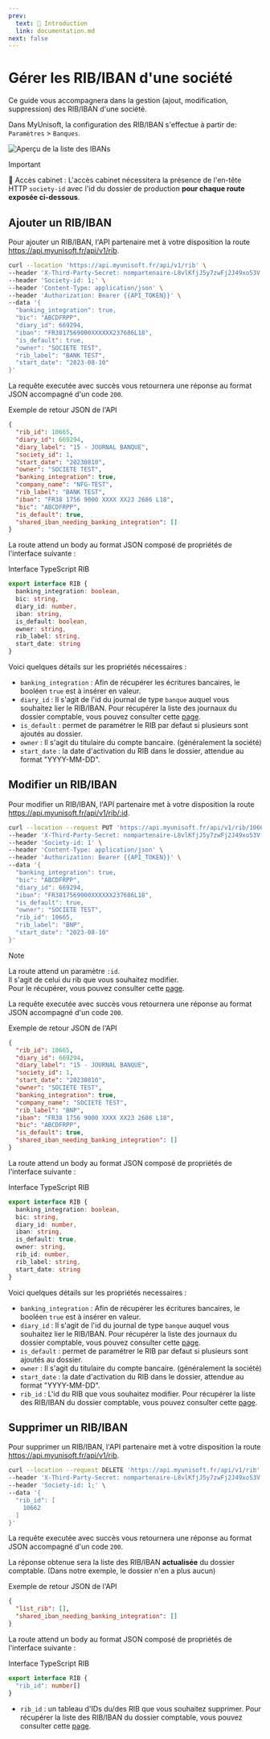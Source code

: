 ```yaml
---
prev:
  text: 🐤 Introduction
  link: documentation.md
next: false
---
```


# Gérer les RIB/IBAN d'une société

Ce guide vous accompagnera dans la gestion (ajout, modification, suppression) des RIB/IBAN d'une société.

Dans MyUnisoft, la configuration des RIB/IBAN s'effectue à partir de: `Paramètres` > `Banques`.

![Aperçu de la liste des IBANs](../../images/RIB.jpg)

> [!IMPORTANT]
> 🔹 Accès cabinet : L'accès cabinet nécessitera la présence de l'en-tête HTTP `society-id` avec l'id du dossier de production **pour chaque route exposée ci-dessous**.

## Ajouter un RIB/IBAN

Pour ajouter un RIB/IBAN, l'API partenaire met à votre disposition la route <https://api.myunisoft.fr/api/v1/rib>.

```bash
curl --location 'https://api.myunisoft.fr/api/v1/rib' \
--header 'X-Third-Party-Secret: nompartenaire-L8vlKfjJ5y7zwFj2J49xo53V' \
--header 'Society-id: 1;' \
--header 'Content-Type: application/json' \
--header 'Authorization: Bearer {{API_TOKEN}}' \
--data '{
  "banking_integration": true,
  "bic": "ABCDFRPP",
  "diary_id": 669294,
  "iban": "FR3817569000XXXXXX237686L18",
  "is_default": true,
  "owner": "SOCIETE TEST",
  "rib_label": "BANK TEST",
  "start_date": "2023-08-10"
}'
```

La requête executée avec succès vous retournera une réponse au format JSON accompagné d'un code `200`.

Exemple de retour JSON de l'API

```json
{
  "rib_id": 10665,
  "diary_id": 669294,
  "diary_label": "15 - JOURNAL BANQUE",
  "society_id": 1,
  "start_date": "20230810",
  "owner": "SOCIETE TEST",
  "banking_integration": true,
  "company_name": "NFG-TEST",
  "rib_label": "BANK TEST",
  "iban": "FR38 1756 9000 XXXX XX23 2686 L18",
  "bic": "ABCDFRPP",
  "is_default": true,
  "shared_iban_needing_banking_integration": []
}
```

La route attend un body au format JSON composé de propriétés de l'interface suivante :

Interface TypeScript RIB

```ts
export interface RIB {
  banking_integration: boolean,
  bic: string,
  diary_id: number,
  iban: string,
  is_default: boolean,
  owner: string,
  rib_label: string,
  start_date: string
}
```

Voici quelques détails sur les propriétés nécessaires :

- `banking_integration` : Afin de récupérer les écritures bancaires, le booléen `true` est à insérer en valeur.
- `diary_id` : Il s'agit de l'id du journal de type `banque` auquel vous souhaitez lier le RIB/IBAN. Pour récupérer la liste des journaux du dossier comptable, vous pouvez consulter cette [page](./journaux.md).
- `is_default` : permet de paramétrer le RIB par defaut si plusieurs sont ajoutés au dossier.
- `owner` : Il s'agit du titulaire du compte bancaire. (généralement la société)
- `start_date` : la date d'activation du RIB dans le dossier, attendue au format "YYYY-MM-DD".

## Modifier un RIB/IBAN

Pour modifier un RIB/IBAN, l'API partenaire met à votre disposition la route <https://api.myunisoft.fr/api/v1/rib/:id>.

```bash
curl --location --request PUT 'https://api.myunisoft.fr/api/v1/rib/10665' \
--header 'X-Third-Party-Secret: nompartenaire-L8vlKfjJ5y7zwFj2J49xo53V' \
--header 'Society-id: 1' \
--header 'Content-Type: application/json' \
--header 'Authorization: Bearer {{API_TOKEN}}' \
--data '{
  "banking_integration": true,
  "bic": "ABCDFRPP",
  "diary_id": 669294,
  "iban": "FR3817569000XXXXXX237686L18",
  "is_default": true,
  "owner": "SOCIETE TEST",
  "rib_id": 10665,
  "rib_label": "BNP",
  "start_date": "2023-08-10"
}'
```

> [!NOTE]
> La route attend un paramètre `:id`.<br>
> Il s'agit de celui du rib que vous souhaitez modifier.<br>
> Pour le récupérer, vous pouvez consulter cette [page](./RIB.md).

La requête executée avec succès vous retournera une réponse au format JSON accompagné d'un code `200`.

Exemple de retour JSON de l'API

```json
{
  "rib_id": 10665,
  "diary_id": 669294,
  "diary_label": "15 - JOURNAL BANQUE",
  "society_id": 1,
  "start_date": "20230810",
  "owner": "SOCIETE TEST",
  "banking_integration": true,
  "company_name": "SOCIETE TEST",
  "rib_label": "BNP",
  "iban": "FR38 1756 9000 XXXX XX23 2686 L18",
  "bic": "ABCDFRPP",
  "is_default": true,
  "shared_iban_needing_banking_integration": []
}
```

La route attend un body au format JSON composé de propriétés de l'interface suivante :

Interface TypeScript RIB

```ts
export interface RIB {
  banking_integration: boolean,
  bic: string,
  diary_id: number,
  iban: string,
  is_default: true,
  owner: string,
  rib_id: number,
  rib_label: string,
  start_date: string
}
```

Voici quelques détails sur les propriétés necessaires :

- `banking_integration` : Afin de récupérer les écritures bancaires, le booléen `true` est à insérer en valeur.
- `diary_id` : Il s'agit de l'id du journal de type `banque` auquel vous souhaitez lier le RIB/IBAN. Pour récupérer la liste des journaux du dossier comptable, vous pouvez consulter cette [page](./journaux.md).
- `is_default` : permet de paramétrer le RIB par defaut si plusieurs sont ajoutés au dossier.
- `owner` : Il s'agit du titulaire du compte bancaire. (généralement la société)
- `start_date` : la date d'activation du RIB dans le dossier, attendue au format "YYYY-MM-DD".
- `rib_id` : L'id du RIB que vous souhaitez modifier. Pour récupérer la liste des RIB/IBAN du dossier comptable, vous pouvez consulter cette [page](./RIB.md).

## Supprimer un RIB/IBAN

Pour supprimer un RIB/IBAN, l'API partenaire met à votre disposition la route <https://api.myunisoft.fr/api/v1/rib>.

```bash
curl --location --request DELETE 'https://api.myunisoft.fr/api/v1/rib' \
--header 'X-Third-Party-Secret: nompartenaire-L8vlKfjJ5y7zwFj2J49xo53V' \
--header 'Society-id: 1;' \
--data '{
  "rib_id": [
    10662
  ]
}'
```

La requête executée avec succès vous retournera une réponse au format JSON accompagné d'un code `200`.

La réponse obtenue sera la liste des RIB/IBAN **actualisée** du dossier comptable. (Dans notre exemple, le dossier n'en a plus aucun)

Exemple de retour JSON de l'API

```json
{
  "list_rib": [],
  "shared_iban_needing_banking_integration": []
}
```

La route attend un body au format JSON composé de propriétés de l'interface suivante :

Interface TypeScript RIB

```ts
export interface RIB {
  "rib_id": number[]
}
```

- `rib_id` : un tableau d'IDs du/des RIB que vous souhaitez supprimer. Pour récupérer la liste des RIB/IBAN du dossier comptable, vous pouvez consulter cette [page](./RIB.md).
